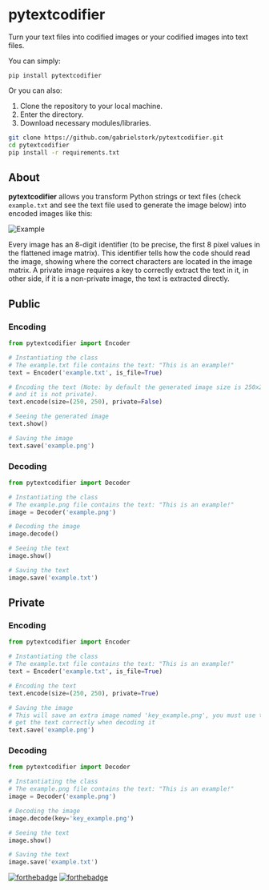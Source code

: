 # pytextcodifier

Turn your text files into codified images or your codified images into text files.

You can simply:

```shell
pip install pytextcodifier
```

Or you can also:

1. Clone the repository to your local machine.
2. Enter the directory.
3. Download necessary modules/libraries.

```sh
git clone https://github.com/gabrielstork/pytextcodifier.git
cd pytextcodifier
pip install -r requirements.txt
```

## About

**pytextcodifier** allows you transform Python strings or text files (check `example.txt` and see the text file used to generate the image below) into encoded images like this:

![Example](https://raw.githubusercontent.com/gabrielstork/text-codifier/main/images/example.png)

Every image has an 8-digit identifier (to be precise, the first 8 pixel values in the flattened image matrix). This identifier tells how the code should read the image, showing where the correct characters are located in the image matrix. A private image requires a key to correctly extract the text in it, in other side, if it is a non-private image, the text is extracted directly.

## Public

### Encoding

```python
from pytextcodifier import Encoder

# Instantiating the class
# The example.txt file contains the text: "This is an example!"
text = Encoder('example.txt', is_file=True)

# Encoding the text (Note: by default the generated image size is 250x250,
# and it is not private).
text.encode(size=(250, 250), private=False)

# Seeing the generated image
text.show()

# Saving the image
text.save('example.png')
```

### Decoding

```python
from pytextcodifier import Decoder

# Instantiating the class
# The example.png file contains the text: "This is an example!"
image = Decoder('example.png')

# Decoding the image
image.decode()

# Seeing the text
image.show()

# Saving the text
image.save('example.txt')
```

## Private

### Encoding

```python
from pytextcodifier import Encoder

# Instantiating the class
# The example.txt file contains the text: "This is an example!"
text = Encoder('example.txt', is_file=True)

# Encoding the text
text.encode(size=(250, 250), private=True)

# Saving the image
# This will save an extra image named 'key_example.png', you must use this to
# get the text correctly when decoding it
text.save('example.png')
```

### Decoding

```python
from pytextcodifier import Decoder

# Instantiating the class
# The example.png file contains the text: "This is an example!"
image = Decoder('example.png')

# Decoding the image
image.decode(key='key_example.png')

# Seeing the text
image.show()

# Saving the text
image.save('example.txt')
```

[![forthebadge](https://forthebadge.com/images/badges/made-with-python.svg)](https://github.com/gabrielstork)
[![forthebadge](https://forthebadge.com/images/badges/built-with-love.svg)](https://github.com/gabrielstork)
